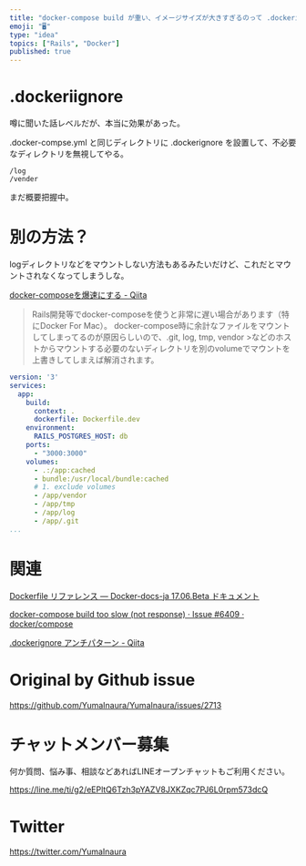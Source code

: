 ```yaml
---
title: "docker-compose build が重い、イメージサイズが大きすぎるのって .dockerignore で解決できる？ #docke"
emoji: "🖥"
type: "idea"
topics: ["Rails", "Docker"]
published: true
---
```


# .dockeriignore

噂に聞いた話レベルだが、本当に効果があった。

.docker-compse.yml と同じディレクトリに .dockerignore を設置して、不必要なディレクトリを無視してやる。

```
/log
/vender
```

まだ概要把握中。

# 別の方法？

logディレクトリなどをマウントしない方法もあるみたいだけど、これだとマウントされなくなってしまうしな。

[docker-composeを爆速にする - Qiita](https://qiita.com/shotat/items/57d049793605ffc20135)

>Rails開発等でdocker-composeを使うと非常に遅い場合があります（特にDocker For Mac）。
docker-compose時に余計なファイルをマウントしてしまってるのが原因らしいので、.git, log, tmp, vendor >などのホストからマウントする必要のないディレクトリを別のvolumeでマウントを上書きしてしまえば解消されます。

```yml
version: '3'
services:
  app:
    build:
      context: .
      dockerfile: Dockerfile.dev
    environment:
      RAILS_POSTGRES_HOST: db
    ports:
      - "3000:3000"
    volumes:
      - .:/app:cached
      - bundle:/usr/local/bundle:cached
      # 1. exclude volumes
      - /app/vendor
      - /app/tmp
      - /app/log
      - /app/.git
...
```

# 関連

[Dockerfile リファレンス — Docker-docs-ja 17.06.Beta ドキュメント](http://docs.docker.jp/engine/reference/builder.html#dockerignore-file)

[docker-compose build too slow (not response) · Issue #6409 · docker/compose](https://github.com/docker/compose/issues/6409)

[.dockerignore アンチパターン - Qiita](https://qiita.com/munisystem/items/b0f08b28e8cc26132212)

# Original by Github issue

https://github.com/YumaInaura/YumaInaura/issues/2713








<!-- Update From Qiita API -->

# チャットメンバー募集


何か質問、悩み事、相談などあればLINEオープンチャットもご利用ください。

https://line.me/ti/g2/eEPltQ6Tzh3pYAZV8JXKZqc7PJ6L0rpm573dcQ





# Twitter


https://twitter.com/YumaInaura


<!-- Update From Qiita API -->


